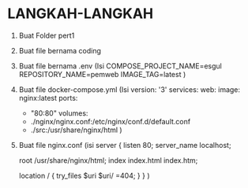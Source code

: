 # LANGKAH-LANGKAH
1. Buat Folder pert1
2. Buat file bernama coding
3. Buat file bernama .env 
   (Isi 
   COMPOSE_PROJECT_NAME=esgul
   REPOSITORY_NAME=pemweb
   IMAGE_TAG=latest
   )
4. Buat file docker-compose.yml
   (Isi
    version: '3'
    services:
    web:
    image: nginx:latest
    ports: 
    - "80:80"
    volumes:
    - ./nginx/nginx.conf:/etc/nginx/conf.d/default.conf
    - ./src:/usr/share/nginx/html
   )
5. Buat file nginx.conf
   (isi
    server {
    listen 80;
    server_name localhost;

    root /usr/share/nginx/html;
    index index.html index.htm;

    location / {
        try_files $uri $uri/ =404;
      }
    }
   )